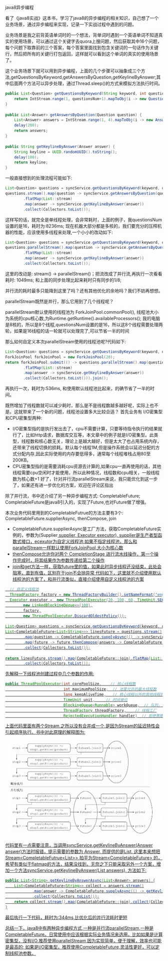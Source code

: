 java8异步编程

看了《java8实战》这本书，学习了java8的异步编程的相关知识，自己想了一个业务场景，通过异步编程来实现，记录一下实战过程中遇到的问题。

业务场景是我之前背英语单词时的一个想法，背单词时遇到一个英语单词不知道真实的使用场景，可以通过这个关键字去quora上搜问题，然后获取其中16个问题，每个问题下取靠前的三个答案，每个答案里面找到包含关键词的一句话作为关键行，然后把所有的关键行打包返回，这样就可以看到这个单词的真实的使用场景了。

这个业务场景下就可以用到异步编程，上面的几个步骤可以抽象成三个方法,getQuestionsByKeyword,getAnswersByQuestion,getKeylineByAnswer;其中后面两个方法可以异步处理，通过Thread.sleep()的方式来模拟方法执行时间。


```java
public List<Question> getQuestionsByKeyword(String keyword, int questionsNum){
    return IntStream.range(1, questionsNum+1).mapToObj(i -> new Question()).collect(Collectors.toList());
}

public List<Answer> getAnswersByQuestion(Question question) {
    List<Answer> answers = IntStream.range(1, 4).mapToObj(i -> new Answer()).collect(Collectors.toList());
    delay(200);
    return answers;
}

public String getKeylineByAnswer(Answer answer) {
    String keyline = UUID.randomUUID().toString();
    delay(100);
    return keyline;
}

```


一般直接想到的处理流程可能如下:
```java
List<Question> questions = syncService.getQuestionsByKeyword(keyword, questionsNum);
questions.stream().map(question -> syncService.getAnswersByQuestion(question))
        .flatMap(List::stream)
        .map(answer -> syncService.getKeylineByAnswer(answer))
        .collect(Collectors.toList());
```

这样写的话，就完全是单线程处理，会非常耗时，上面的例子，我questionsNum设置的是16，耗时为:8236ms; 现在机器大部分都是多核的，我们要充分的压榨机器的性能，应该使用多线程来处理,一个小小的改动如下:
```java
List<Question> questions = syncService.getQuestionsByKeyword(keyword, questionsNum);
questions.parallelStream().map(question -> syncService.getAnswersByQuestion(question))
        .flatMap(List::stream)
        .map(answer -> syncService.getKeylineByAnswer(answer))
        .collect(Collectors.toList());
```
这里的改动是: stream() -> parallelStream()；把流改成了并行流,再执行一次看看耗时: 1049ms; 和上面的同步处理比起来耗时只有同步的1/8;

并行流的耗时最多只能降到这里了吗？还有其他优化的余地吗？我们不妨再想想。

parallelStream既然是并行，那么它用到了几个线程呢？

parallelStream默认使用的线程池为 ForkJoinPool.commonPool(), 线程池大小为系统的cpu核心数,为Runtime.getRuntime().availableProcessors(); 我的电脑是8核的，所以是8个线程,questionsNum设置的是16，所以这8个线程需要处理两轮，如果是16线程的话一轮就可以处理完了,可以节省一半的时间

那么如何自定义本次parallelStream使用的线程池呢?代码如下:

```java
List<Question> questions = syncService.getQuestionsByKeyword(keyword, questionsNum);
ForkJoinPool forkJoinPool = new ForkJoinPool(20);
return forkJoinPool.submit(() -> questions.parallelStream().map(question -> syncService.getAnswersByQuestion(question))
        .flatMap(List::stream)
        .map(answer -> syncService.getKeylineByAnswer(answer))
        .collect(Collectors.toList())).join();
```
再执行一次，耗时为:536ms, 和使用默认线程池比起来，的确节省了一半的时间。

既然增加了线程数就可以减少耗时，那么是不是线程数越多越好呢，实际上也不是。这就带来了一个新的问题，线程池设置多大比较合适？
首先业务有 I/O密集型和CPU密集型两种:

- I/O密集型指的是执行发出去了，cpu不需要计算，只要等待指令执行的结果就行了，比如http请求，数据库交互等，本文章中的例子就是I/O密集型。此类型，线程数和核心数无关，理论上是越大越好，但是太大了也占用系统内存，还带来了线程切换的损耗。默认每个线程1M,但是操作系统会以延迟分配的方式分配内存,因此实际使用的内存要低得多，通常每个线程堆栈占用80至200KB。
- CPU密集型指的是需要消耗cpu资源去计算的,如果cpu一直再使用的话，其他线程需要cpu空闲时才能使用，所以此种情况，线程数和cpu相关，一般线程数为核心数+1
  好了，针对并行流parallelStream来说，我只能优化到这一步了，如果还有进一步优化的方案，欢迎在评论区指出



除了并行流，书中还介绍了另一种异步编程方式: CompletableFuture; CompletableFuture是java8引入的，实现了Future,也对Future做了增强。

本次业务代码里用到的CompletableFutrue的方法主要有3个: CompletableFuture.supplierAsync, thenCompose, join

- CompletableFuture.supplierAsync是工厂方法，获取CompletableFuture实例的，参数为(Supplier<U> supplier, Executor executor), supplier是生产者型函数式接口，ecexutor为自定义线程池,如果不指定线程池，那么和parallelStream一样默认使用ForkJoinPool,大小为核心数
- thenCompose允许你对两个 CompletionStage 进行流水线操作，第一个操作完成时，将其结果作为参数传递给第二个操作
- join和get方法一样，获取future里的值，如果此时异步线程还没结束，此处会阻塞，直到有值，区别在于join不会抛异常
  代码如下，这里就不介绍使用默认线程池的方案了，和并行流类似，直接介绍使用自定义线程池的方案
```java
  // 自定义线程池
  ThreadFactory factory = new ThreadFactoryBuilder().setNameFormat("englishLearning-pool-%d").build();
  Executor executor =  new ThreadPoolExecutor(20, 100, 60, TimeUnit.SECONDS,
        new LinkedBlockingDeque<>(100),
        factory,
        new ThreadPoolExecutor.DiscardOldestPolicy());

List<Question> questions = syncService.getQuestionsByKeyword(keyword, questionsNum);
List<CompletableFuture<List<String>>> linesFuture = questions.stream()
        .map(question -> CompletableFuture.supplyAsync(() -> syncService.getAnswersByQuestion(question), ThreadPoolUtil.getEnglishLearningPool()))
        .map(future -> future.thenCompose(answers -> CompletableFuture.supplyAsync(() -> syncService.getKeylineByAnswerAsync(answers), ThreadPoolUtil.getEnglishLearningPool())))
        .collect(Collectors.toList());

return linesFuture.stream().map(CompletableFuture::join).flatMap(List::stream)
        .collect(Collectors.toList());
```
先解释一下线程池创建过程中几个参数的作用:
```java
public ThreadPoolExecutor(int corePoolSize,    // 核心线程数
                          int maximumPoolSize,  // 池里允许的最大线程数
                          long keepAliveTime,   // 核心线程以外的其他线程的空闲时间
                          TimeUnit unit,     // 时间单位
                          BlockingQueue<Runnable> workQueue,  // 队列，当线程数大于核心线程，小于最大线程，且队列满了时，创建新线程
                          ThreadFactory threadFactory,    // 线程工厂
                          RejectedExecutionHandler handler)  // 拒绝策略
```
上面代码里面有两个Stream,之所以没有合并成一个,是因为Stream的延迟特性会引起顺序执行。书中对此原理的解释图为:

![java8async-1](https://github.com/n0tHappy/java8-async/blob/main/images/java8async-1.png)

代码里有一点需要注意，当调用syncService.getKeylineByAnswer(Answer answer)方法时报错，提示需要的参数为 Answer, 而提供的是List<Answer>,  这里本来想把 Stream<CompletableFutrue<List<Answer>>> 拍平为Stream<CompletableFuture<Answer>> 的，希望有类似于flatmap的方法，结果没找到，无奈之下只能采取另外一个方案，增加一个方法syncService.getKeylineByAnswer(List<Answer> answers), 方法如下:

```java
public List<String> getKeylineByAnswerAsync(List<Answer> answers) {
    List<CompletableFuture<String>> collect = answers.stream()
            .map(answer -> CompletableFuture.supplyAsync(() -> getKeylineByAnswer(answer), ThreadPoolUtil.getEnglishLearningPool()))
            .collect(Collectors.toList());
    return collect.stream().map(CompletableFuture::join).collect(Collectors.toList());
}
```
最后执行一下代码，耗时为:344ms,比优化后的并行流耗时更短

总结一下，java8中有两种异步编程方式,一种是并行流parallelStream,一种是CompletableFuture。日常使用中应该根据实际业务情况来选用，比如如果是计算密集型，没有I/O,推荐使用parallelStream,因为实现简单，便于理解，效率也可能是最高的; 如果是I/O密集型，推荐使用CompletableFuture,灵活性更好，可以定制线程池参数。
